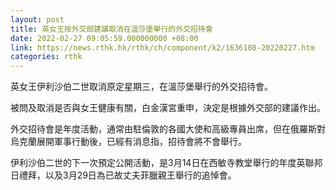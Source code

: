 ```yaml
---
layout: post
title: 英女王按外交部建議取消在溫莎堡舉行的外交招待會
date: 2022-02-27 09:05:59.000000000 +08:00
link: https://news.rthk.hk/rthk/ch/component/k2/1636108-20220227.htm
categories: rthk
---
```


英女王伊利沙伯二世取消原定星期三，在溫莎堡舉行的外交招待會。

被問及取消是否與女王健康有關，白金漢宮重申，決定是根據外交部的建議作出。

外交招待會是年度活動，通常由駐倫敦的各國大使和高級專員出席，但在俄羅斯對烏克蘭展開軍事行動後，已經有消息指，招待會將不會舉行。

伊利沙伯二世的下一次預定公開活動，是3月14日在西敏寺教堂舉行的年度英聯邦日禮拜，以及3月29日為已故丈夫菲臘親王舉行的追悼會。
